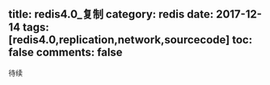 title: redis4.0_复制
category: redis 
date: 2017-12-14
tags: [redis4.0,replication,network,sourcecode]
toc: false
comments: false
---
待续

